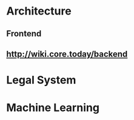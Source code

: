 <!-- TITLE: wiki.Core.Today -->
<!-- SUBTITLE: CoreDotToday Wiki Page -->

# Architecture
## Frontend
## http://wiki.core.today/backend

# Legal System

# Machine Learning